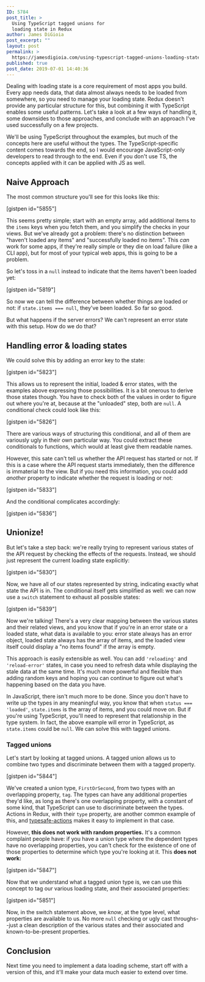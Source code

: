 ```yaml
---
ID: 5784
post_title: >
  Using TypeScript tagged unions for
  loading state in Redux
author: James DiGioia
post_excerpt: ""
layout: post
permalink: >
  https://jamesdigioia.com/using-typescript-tagged-unions-loading-state-redux/
published: true
post_date: 2019-07-01 14:40:36
---
```

Dealing with loading state is a core requirement of most apps you build. Every app needs data, that data almost always needs to be loaded from somewhere, so you need to manage your loading state. Redux doesn't provide any particular structure for this, but combining it with TypeScript enables some useful patterns. Let's take a look at a few ways of handling it, some downsides to those approaches, and conclude with an approach I've used successfully on a few projects.

We'll be using TypeScript throughout the examples, but much of the concepts here are useful without the types. The TypeScript-specific content comes towards the end, so I would encourage JavaScript-only developers to read through to the end. Even if you don't use TS, the concepts applied with it can be applied with JS as well.

## Naive Approach

The most common structure you'll see for this looks like this:

[gistpen id="5855"]

This seems pretty simple; start with an empty array, add additional items to the `items` keys when you fetch them, and you simplify the checks in your views. But we've already got a problem: there's no distinction between "haven't loaded any items" and "successfully loaded no items". This _can_ work for some apps, if they're really simple or they die on load failure (like a CLI app), but for most of your typical web apps, this is going to be a problem.

So let's toss in a `null` instead to indicate that the items haven't been loaded yet:

[gistpen id="5819"]

So now we can tell the difference between whether things are loaded or not: if `state.items === null`, they've been loaded. So far so good.

But what happens if the server errors? We can't represent an error state with this setup. How do we do that?

## Handling error & loading states

We could solve this by adding an error key to the state:

[gistpen id="5823"]

This allows us to represent the initial, loaded & error states, with the examples above expressing those possibilities. It is a bit onerous to derive those states though. You have to check both of the values in order to figure out where you're at, because at the "unloaded" step, both are `null`. A conditional check could look like this:

[gistpen id="5826"]

There are various ways of structuring this conditional, and all of them are variously ugly in their own particular way. You could extract these conditionals to functions, which would at least give them readable names.

However, this sate can't tell us whether the API request has started or not. If this is a case where the API request starts immediately, then the difference is immaterial to the view. But if you need this information, you could add _another_ property to indicate whether the request is loading or not:

[gistpen id="5833"]

And the conditional complicates accordingly:

[gistpen id="5836"]

## Unionize!

But let's take a step back: we're really trying to represent various states of the API request by checking the effects of the requests. Instead, we should just represent the current loading state explicitly:

[gistpen id="5830"]

Now, we have all of our states represented by string, indicating exactly what state the API is in. The conditional itself gets simplified as well: we can now use a `switch` statement to exhaust all possible states:

[gistpen id="5839"]

Now we're talking! There's a very clear mapping between the various states and their related views, and you know that if you're in an error state or a loaded state, what data is available to you: error state always has an error object, loaded state always has the array of items, and the loaded view itself could display a "no items found" if the array is empty.

This approach is easily extensible as well. You can add `'reloading'` and `'reload-error'` states, in case you need to refresh data while displaying the stale data at the same time. It's much more powerful and flexible than adding random keys and hoping you can continue to figure out what's happening based on the data you have.

In JavaScript, there isn't much more to be done. Since you don't have to write up the types in any meaningful way, you know that when `status === 'loaded'`, `state.items` is the array of items, and you could move on. But if you're using TypeScript, you'll need to represent that relationship in the type system. In fact, the above example will error in TypeScript, as `state.items` could be `null`. We can solve this with tagged unions.

### Tagged unions

Let's start by looking at tagged unions. A tagged union allows us to combine two types and discriminate between them with a tagged property.

[gistpen id="5844"]

We've created a union type, `FirstOrSecond`, from two types with an overlapping property, `tag`. The types can have any additional properties they'd like, as long as there's one overlapping property, with a constant of some kind, that TypeScript can use to discriminate between the types. Actions in Redux, with their `type` property, are another common example of this, and [typesafe-actions](https://github.com/piotrwitek/typesafe-actions) makes it easy to implement in that case.

However, **this does not work with random properties.** It's a common complaint people have: if you have a union type where the dependent types have no overlapping properties, you can't check for the existence of one of those properties to determine which type you're looking at it. This **does not work:**

[gistpen id="5847"]

Now that we understand what a tagged union type is, we can use this concept to tag our various loading state, and their associated properties:

[gistpen id="5851"]

Now, in the switch statement above, we _know_, at the type level, what properties are available to us. No more `null` checking or ugly cast throughs--just a clean description of the various states and their associated and known-to-be-present properties.

## Conclusion

Next time you need to implement a data loading scheme, start off with a version of this, and it'll make your data much easier to extend over time.